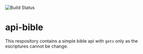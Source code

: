 ![Build Status](https://travis-ci.org/alexfernandessd/api-bible.svg?branch=master)


# api-bible
This respository contains a simple bible api with `gets` only as the escriptures cannot be change.
